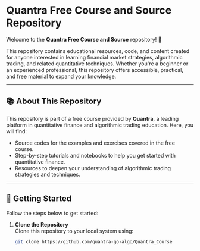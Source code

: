 # Quantra Free Course and Source Repository

Welcome to the **Quantra Free Course and Source** repository! 🎉

This repository contains educational resources, code, and content created for anyone interested in learning financial market strategies, algorithmic trading, and related quantitative techniques. Whether you're a beginner or an experienced professional, this repository offers accessible, practical, and free material to expand your knowledge.

---

## 📚 **About This Repository**
This repository is part of a free course provided by **Quantra**, a leading platform in quantitative finance and algorithmic trading education. Here, you will find:
- Source codes for the examples and exercises covered in the free course.
- Step-by-step tutorials and notebooks to help you get started with quantitative finance.
- Resources to deepen your understanding of algorithmic trading strategies and techniques.

---

## 🚀 **Getting Started**

Follow the steps below to get started:

1. **Clone the Repository**  
   Clone this repository to your local system using:
   ```bash
   git clone https://github.com/quantra-go-algo/Quantra_Course
